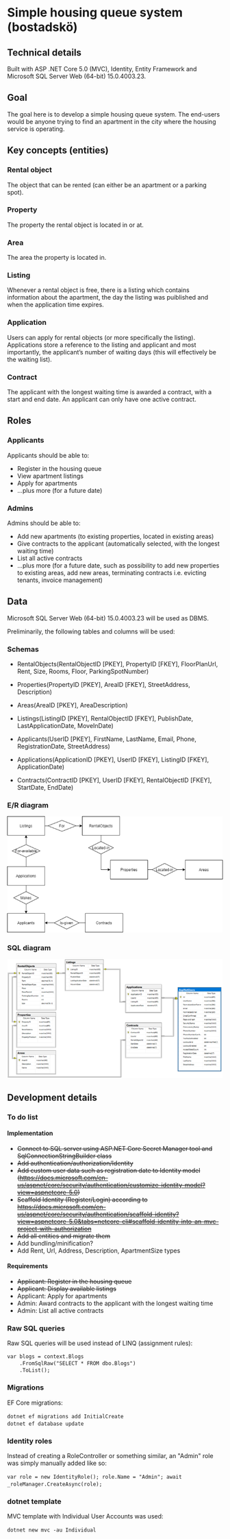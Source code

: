 # Simple housing queue system (bostadskö)
## Technical details
 Built with ASP .NET Core 5.0 (MVC), Identity, Entity Framework and Microsoft SQL Server Web (64-bit) 15.0.4003.23.

## Goal
The goal here is to develop a simple housing queue system. The end-users would be anyone
trying to find an apartment in the city where the housing service is operating.

## Key concepts (entities)
### Rental object
The object that can be rented (can either be an apartment or a parking spot).
### Property
The property the rental object is located in or at.
### Area
The area the property is located in.
### Listing
Whenever a rental object is free, there is a listing which contains information about the apartment, the day the listing was puiblished and when the application time expires. 
### Application
Users can apply for rental objects (or more specifically the listing). Applications store a reference to the listing and applicant and most importantly, the
applicant’s number of waiting days (this will effectively be the waiting list). 
### Contract
The applicant with the
longest waiting time is awarded a contract, with a start and end date. An applicant can only have one active contract.

## Roles
### Applicants
Applicants should be able to:
* Register in the housing queue
* View apartment listings
* Apply for apartments
* ...plus more (for a future date)

### Admins
Admins should be able to:
* Add new apartments (to existing properties, located in existing areas)
* Give contracts to the applicant (automatically selected, with the longest waiting time)
* List all active contracts
* ...plus more (for a future date, such as possibility to add new properties to existing areas, add new areas, terminating contracts i.e. evicting tenants, invoice management)

## Data
Microsoft SQL Server Web (64-bit) 15.0.4003.23 will be used as DBMS.

Preliminarily, the following tables and columns will be used:

### Schemas
* RentalObjects(RentalObjectID [PKEY], PropertyID [FKEY], FloorPlanUrl, Rent, Size, Rooms, Floor, ParkingSpotNumber)

* Properties(PropertyID [PKEY], AreaID [FKEY], StreetAddress, Description)

* Areas(AreaID [PKEY], AreaDescription)

* Listings(ListingID [PKEY], RentalObjectID [FKEY], PublishDate, LastApplicationDate, MoveInDate)

* Applicants(UserID [PKEY], FirstName, LastName, Email, Phone, RegistrationDate, StreetAddress)

* Applications(ApplicationID [PKEY], UserID [FKEY], ListingID [FKEY], ApplicationDate)

* Contracts(ContractID [PKEY], UserID [FKEY], RentalObjectID [FKEY], StartDate, EndDate)

### E/R diagram
![E/R Diagram](Docs/er-diagram-housing-queue.png "EF Diagram")

### SQL diagram
![SQL Diagram](Docs/sql-diagram-housing-queue.png "EF Diagram")

## Development details
### To do list
#### Implementation
* ~~Connect to SQL server using ASP.NET Core Secret Manager tool and SqlConnectionStringBuilder class~~
* ~~Add authentication/authorization/Identity~~
* ~~Add custom user data such as registration date to Identity model (https://docs.microsoft.com/en-us/aspnet/core/security/authentication/customize-identity-model?view=aspnetcore-5.0)~~
* ~~Scaffold Identity (Register/Login) according to https://docs.microsoft.com/en-us/aspnet/core/security/authentication/scaffold-identity?view=aspnetcore-5.0&tabs=netcore-cli#scaffold-identity-into-an-mvc-project-with-authorization~~
* ~~Add all entities and migrate them~~
* Add bundling/minification?
* Add Rent, Url, Address, Description, ApartmentSize types

#### Requirements
* ~~Applicant: Register in the housing queue~~ 
* ~~Applicant: Display available listings~~
* Applicant: Apply for apartments
* Admin: Award contracts to the applicant with the longest waiting time
* Admin: List all active contracts

### Raw SQL queries
Raw SQL queries will be used instead of LINQ (assignment rules):

```
var blogs = context.Blogs
    .FromSqlRaw("SELECT * FROM dbo.Blogs")
    .ToList();
```
### Migrations
EF Core migrations:

`dotnet ef migrations add InitialCreate`  
`dotnet ef database update`

### Identity roles
Instead of creating a RoleController or something similar, an "Admin" role was simply manually added like so:

`
var role = new IdentityRole();
            role.Name = "Admin";
            await _roleManager.CreateAsync(role);
`

### dotnet template
MVC template with Individual User Accounts was used:

`dotnet new mvc -au Individual`